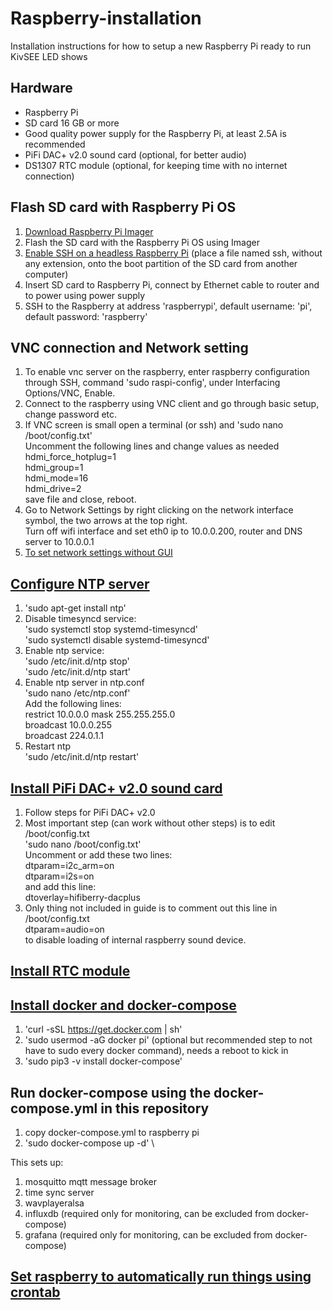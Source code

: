 # Raspberry-installation

Installation instructions for how to setup a new Raspberry Pi ready to run KivSEE LED shows

## Hardware

* Raspberry Pi
* SD card 16 GB or more
* Good quality power supply for the Raspberry Pi, at least 2.5A is recommended
* PiFi DAC+ v2.0 sound card (optional, for better audio)
* DS1307 RTC module (optional, for keeping time with no internet connection)

## Flash SD card with Raspberry Pi OS

   1. [Download Raspberry Pi Imager](https://www.raspberrypi.org/downloads/)
   2. Flash the SD card with the Raspberry Pi OS using Imager
   3. [Enable SSH on a headless Raspberry Pi](https://www.raspberrypi.org/documentation/remote-access/ssh/) (place a file named ssh, without any extension, onto the boot partition of the SD card from another computer)
   4. Insert SD card to Raspberry Pi, connect by Ethernet cable to router and to power using power supply
   5. SSH to the Raspberry at address 'raspberrypi', default username: 'pi', default password: 'raspberry'

## VNC connection and Network setting

   1. To enable vnc server on the raspberry, enter raspberry configuration through SSH, command 'sudo raspi-config', under Interfacing Options/VNC, Enable.
   2. Connect to the raspberry using VNC client and go through basic setup, change password etc.
   3. If VNC screen is small open a terminal (or ssh) and 'sudo nano /boot/config.txt' \
      Uncomment the following lines and change values as needed \
      hdmi_force_hotplug=1 \
      hdmi_group=1 \
      hdmi_mode=16 \
      hdmi_drive=2 \
      save file and close, reboot.
   4. Go to Network Settings by right clicking on the network interface symbol, the two arrows at the top right. \
      Turn off wifi interface and set eth0 ip to 10.0.0.200, router and DNS server to 10.0.0.1
   5. [To set network settings without GUI](https://www.ionos.com/digitalguide/server/configuration/provide-raspberry-pi-with-a-static-ip-address/)

## [Configure NTP server](http://raspberrypi.tomasgreno.cz/ntp-client-and-server.html)

   1. 'sudo apt-get install ntp'
   2. Disable timesyncd service: \
      'sudo systemctl stop systemd-timesyncd' \
      'sudo systemctl disable systemd-timesyncd'
   3. Enable ntp service: \
      'sudo /etc/init.d/ntp stop' \
      'sudo /etc/init.d/ntp start'
   4. Enable ntp server in ntp.conf \
      'sudo nano /etc/ntp.conf' \
      Add the following lines: \
         restrict 10.0.0.0 mask 255.255.255.0 \
         broadcast 10.0.0.255 \
         broadcast 224.0.1.1
   5. Restart ntp \
      'sudo /etc/init.d/ntp restart'

## [Install PiFi DAC+ v2.0 sound card](https://github.com/guussie/PiDS/wiki/09.-How-to-make-various-DACs-work)

   1. Follow steps for PiFi DAC+ v2.0
   2. Most important step (can work without other steps) is to edit /boot/config.txt \
      'sudo nano /boot/config.txt' \
      Uncomment or add these two lines: \
      dtparam=i2c_arm=on \
      dtparam=i2s=on \
      and add this line: \
      dtoverlay=hifiberry-dacplus
   3. Only thing not included in guide is to comment out this line in /boot/config.txt \
      dtparam=audio=on \
      to disable loading of internal raspberry sound device.

## [Install RTC module](https://thepihut.com/blogs/raspberry-pi-tutorials/17209332-adding-a-real-time-clock-to-your-raspberry-pi)

## [Install docker and docker-compose](https://dev.to/rohansawant/installing-docker-and-docker-compose-on-the-raspberry-pi-in-5-simple-steps-3mgl)

   1. 'curl -sSL <https://get.docker.com> | sh'
   2. 'sudo usermod -aG docker pi' (optional but recommended step to not have to sudo every docker command), needs a reboot to kick in
   3. 'sudo pip3 -v install docker-compose'

## Run docker-compose using the docker-compose.yml in this repository

   1. copy docker-compose.yml to raspberry pi
   2. 'sudo docker-compose up -d' \

   This sets up:

   1. mosquitto mqtt message broker
   2. time sync server
   3. wavplayeralsa
   4. influxdb (required only for monitoring, can be excluded from docker-compose)
   5. grafana (required only for monitoring, can be excluded from docker-compose)

## [Set raspberry to automatically run things using crontab](https://www.dexterindustries.com/howto/auto-run-python-programs-on-the-raspberry-pi/)
